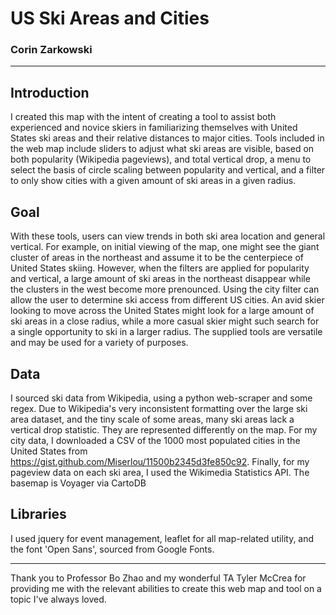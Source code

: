 # US Ski Areas and Cities

### Corin Zarkowski

---

## Introduction

I created this map with the intent of creating a tool to assist both experienced and novice skiers in familiarizing themselves with United States ski areas and their relative distances to major cities. Tools included in the web map include sliders to adjust what ski areas are visible, based on both popularity (Wikipedia pageviews), and total vertical drop, a menu to select the basis of circle scaling between popularity and vertical, and a filter to only show cities with a given amount of ski areas in a given radius.

## Goal

With these tools, users can view trends in both ski area location and general vertical. For example, on initial viewing of the map, one might see the giant cluster of areas in the northeast and assume it to be the centerpiece of United States skiing. However, when the filters are applied for popularity and vertical, a large amount of ski areas in the northeast disappear while the clusters in the west become more prenounced. Using the city filter can allow the user to determine ski access from different US cities. An avid skier looking to move across the United States might look for a large amount of ski areas in a close radius, while a more casual skier might such search for a single opportunity to ski in a larger radius. The supplied tools are versatile and may be used for a variety of purposes.

## Data

I sourced ski data from Wikipedia, using a python web-scraper and some regex. Due to Wikipedia's very inconsistent formatting over the large ski area dataset, and the tiny scale of some areas, many ski areas lack a vertical drop statistic. They are represented differently on the map. For my city data, I downloaded a CSV of the 1000 most populated cities in the United States from https://gist.github.com/Miserlou/11500b2345d3fe850c92. Finally, for my pageview data on each ski area, I used the Wikimedia Statistics API.
The basemap is Voyager via CartoDB

## Libraries

I used jquery for event management, leaflet for all map-related utility, and the font 'Open Sans', sourced from Google Fonts.

---

Thank you to Professor Bo Zhao and my wonderful TA Tyler McCrea for providing me with the relevant abilities to create this web map and tool on a topic I've always loved.
